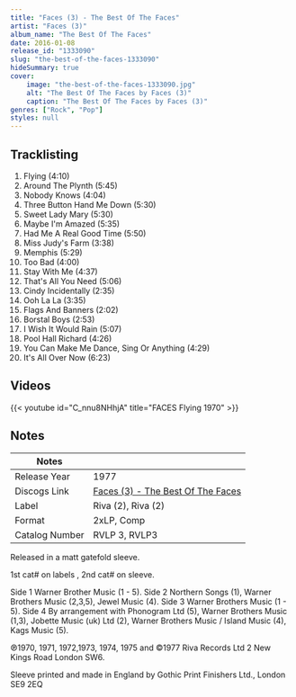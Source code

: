 ```yaml
---
title: "Faces (3) - The Best Of The Faces"
artist: "Faces (3)"
album_name: "The Best Of The Faces"
date: 2016-01-08
release_id: "1333090"
slug: "the-best-of-the-faces-1333090"
hideSummary: true
cover:
    image: "the-best-of-the-faces-1333090.jpg"
    alt: "The Best Of The Faces by Faces (3)"
    caption: "The Best Of The Faces by Faces (3)"
genres: ["Rock", "Pop"]
styles: null
---
```


## Tracklisting
1. Flying (4:10)
2. Around The Plynth (5:45)
3. Nobody Knows (4:04)
4. Three Button Hand Me Down (5:30)
5. Sweet Lady Mary (5:30)
6. Maybe I'm Amazed (5:35)
7. Had Me A Real Good Time (5:50)
8. Miss Judy's Farm (3:38)
9. Memphis (5:29)
10. Too Bad (4:00)
11. Stay With Me (4:37)
12. That's All You Need (5:06)
13. Cindy Incidentally (2:35)
14. Ooh La La (3:35)
15. Flags And Banners (2:02)
16. Borstal Boys (2:53)
17. I Wish It Would Rain (5:07)
18. Pool Hall Richard (4:26)
19. You Can Make Me Dance, Sing Or Anything (4:29)
20. It's All Over Now (6:23)

## Videos
{{< youtube id="C_nnu8NHhjA" title="FACES   Flying 1970" >}}


## Notes

| Notes          |             |
| ---------------| ----------- |
| Release Year   | 1977 |
| Discogs Link   | [Faces (3) - The Best Of The Faces](https://www.discogs.com/release/1333090-Faces-The-Best-Of-The-Faces) |
| Label          | Riva (2), Riva (2) |
| Format         | 2xLP, Comp |
| Catalog Number | RVLP 3, RVLP3 |

Released in a matt gatefold sleeve.  1st cat# on labels , 2nd cat# on sleeve.  Side 1 Warner Brother Music (1 - 5). Side 2 Northern Songs (1), Warner Brothers Music (2,3,5), Jewel Music (4). Side 3 Warner Brothers Music (1 - 5). Side 4 By arrangement with Phonogram Ltd (5), Warner Brothers Music (1,3), Jobette Music (uk) Ltd (2), Warner Brothers Music / Island Music (4), Kags Music (5).   ℗1970, 1971, 1972,1973, 1974, 1975 and ©1977 Riva Records Ltd 2 New Kings Road London SW6.  Sleeve printed and made in England by Gothic Print Finishers Ltd., London SE9 2EQ 

